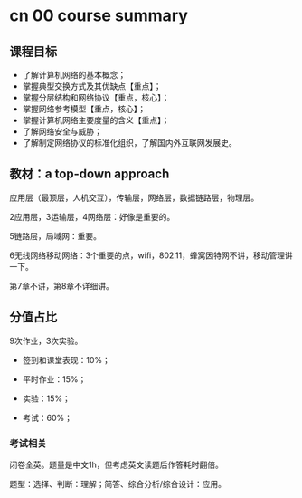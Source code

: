 # cn 00 course summary

## 课程目标

- 了解计算机网络的基本概念；
- 掌握典型交换方式及其优缺点【重点】；
- 掌握分层结构和网络协议【重点，核心】；
- 掌握网络参考模型【重点，核心】；
- 掌握计算机网络主要度量的含义【重点】；
- 了解网络安全与威胁；
- 了解制定网络协议的标准化组织，了解国内外互联网发展史。

## 教材：a top-down approach

应用层（最顶层，人机交互），传输层，网络层，数据链路层，物理层。

2应用层，3运输层，4网络层：好像是重要的。

5链路层，局域网：重要。

6无线网络移动网络：3个重要的点，wifi，802.11，蜂窝因特网不讲，移动管理讲一下。

第7章不讲，第8章不详细讲。

## 分值占比

9次作业，3次实验。

- 签到和课堂表现：10%；

- 平时作业：15%；

- 实验：15%；

- 考试：60%；


### 考试相关

闭卷全英。题量是中文1h，但考虑英文读题后作答耗时翻倍。

题型：选择、判断：理解；简答、综合分析/综合设计：应用。















